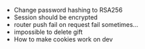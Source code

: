 - Change password hashing to RSA256
- Session should be encrypted
- router push fail on request fail sometimes...
- impossible to delete gift
- How to make cookies work on dev